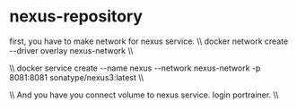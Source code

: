 # nexus-repository
first, you have to make network for nexus service. 
\\\\
docker network create --driver overlay nexus-network
\\\\


\\\\
docker service create --name nexus --network nexus-network -p 8081:8081 sonatype/nexus3:latest
\\\\

\\\\
And you have you connect volume to nexus service. 
login portrainer.
\\\\



